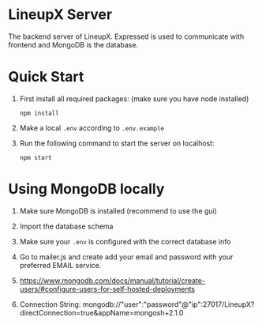 # LineupX Server

The backend server of LineupX. Expressed is used to communicate with frontend and MongoDB is the database.

# Quick Start

1) First install all required packages: (make sure you have node installed) 

       npm install

2) Make a local `.env` according to `.env.example`

3) Run the following command to start the server on localhost:
       
       npm start

# Using MongoDB locally

1) Make sure MongoDB is installed (recommend to use the gui)

2) Import the database schema

3) Make sure your `.env` is configured with the correct database info

4) Go to mailer.js and create add your email and password with your preferred EMAIL service.

4) https://www.mongodb.com/docs/manual/tutorial/create-users/#configure-users-for-self-hosted-deployments

5) Connection String: mongodb://"user":"password"@"ip":27017/LineupX?directConnection=true&appName=mongosh+2.1.0